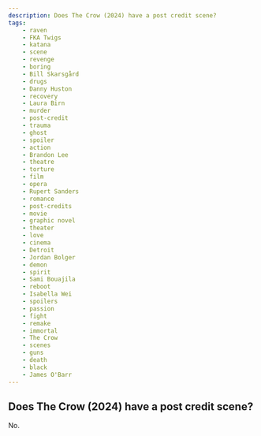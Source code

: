 ```yaml
---
description: Does The Crow (2024) have a post credit scene?
tags: 
    - raven
    - FKA Twigs
    - katana
    - scene
    - revenge
    - boring
    - Bill Skarsgård
    - drugs
    - Danny Huston
    - recovery
    - Laura Birn
    - murder
    - post-credit
    - trauma
    - ghost
    - spoiler
    - action
    - Brandon Lee
    - theatre
    - torture
    - film
    - opera
    - Rupert Sanders
    - romance
    - post-credits
    - movie
    - graphic novel
    - theater
    - love
    - cinema
    - Detroit
    - Jordan Bolger
    - demon
    - spirit
    - Sami Bouajila
    - reboot
    - Isabella Wei
    - spoilers
    - passion
    - fight
    - remake
    - immortal
    - The Crow
    - scenes
    - guns
    - death
    - black
    - James O'Barr
---
```


## Does The Crow (2024) have a post credit scene?

No.
